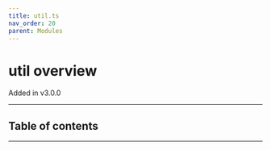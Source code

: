 ```yaml
---
title: util.ts
nav_order: 20
parent: Modules
---
```


# util overview

Added in v3.0.0

---

<h2 class="text-delta">Table of contents</h2>

---
